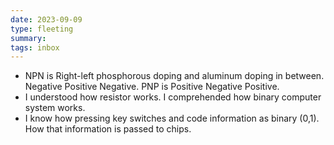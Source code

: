 ```yaml
---
date: 2023-09-09
type: fleeting
summary:
tags: inbox
---
```

- NPN is Right-left phosphorous doping and aluminum doping in between. Negative Positive Negative. PNP is Positive Negative Positive. 
- I understood how resistor works. I comprehended how binary computer system works. 
- I know how pressing key switches and code information as binary (0,1). How that information is passed to chips.    